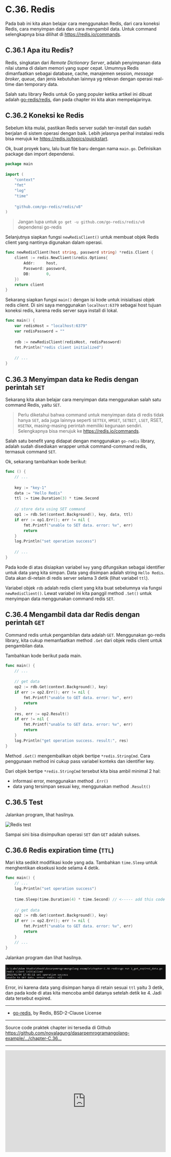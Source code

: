 # C.36. Redis

Pada bab ini kita akan belajar cara menggunakan Redis, dari cara koneksi Redis, cara menyimpan data dan cara mengambil data. Untuk command selengkapnya bisa dilihat di https://redis.io/commands.

## C.36.1 Apa itu Redis?

Redis, singkatan dari *Remote Dictionary Server*, adalah penyimpanan data nilai utama di dalam memori yang super cepat. Umumnya Redis dimanfaatkan sebagai database, cache, manajemen session, *message broker*, *queue*, dan jenis kebutuhan lainnya yg relevan dengan operasi real-time dan temporary data.

Salah satu library Redis untuk Go yang populer ketika artikel ini dibuat adalah [go-redis/redis](https://github.com/go-redis/redis), dan pada chapter ini kita akan mempelajarinya.

## C.36.2 Koneksi ke Redis

Sebelum kita mulai, pastikan Redis server sudah ter-install dan sudah berjalan di sistem operasi dengan baik. Lebih jelasnya perihal instalasi redis bisa merujuk ke https://redis.io/topics/quickstart.

Ok, buat proyek baru, lalu buat file baru dengan nama `main.go`. Definisikan package dan import dependensi.

```go
package main

import (
    "context"
    "fmt"
    "log"
    "time"

    "github.com/go-redis/redis/v8"
)
```

> Jangan lupa untuk `go get -u github.com/go-redis/redis/v8` dependensi go-redis

Selanjutnya siapkan fungsi `newRedisClient()` untuk membuat objek Redis client yang nantinya digunakan dalam operasi.

```go
func newRedisClient(host string, password string) *redis.Client {
    client := redis.NewClient(&redis.Options{
        Addr:     host,
        Password: password,
        DB:       0,
    })
    return client
}
```

Sekarang siapkan fungsi `main()` dengan isi kode untuk inisialisasi objek redis client. Di sini saya menggunakan `localhost:6379` sebagai host tujuan koneksi redis, karena redis server saya install di lokal.

```go
func main() {
    var redisHost = "localhost:6379"
    var redisPassword = ""

    rdb := newRedisClient(redisHost, redisPassword)
    fmt.Println("redis client initialized")

    // ...
}
```
## C.36.3 Menyimpan data ke Redis dengan perintah `SET`

Sekarang kita akan belajar cara menyimpan data menggunakan salah satu command Redis, yaitu `SET`.

> Perlu diketahui bahwa command untuk menyimpan data di redis tidak hanya `SET`, ada juga lainnya seperti `SETTEX`, `HMSET`, `SETBIT`, `LSET`, RSET, `HSETNX`, masing-masing perintah memiliki kegunaan sendiri. Selengkapnya bisa merujuk ke https://redis.io/commands.

Salah satu benefit yang didapat dengan menggunakan `go-redis` library, adalah sudah disediakan wrapper untuk command-command redis, termasuk command `SET`.

Ok, sekarang tambahkan kode berikut:

```go
func () {
    // ...

    key := "key-1"
    data := "Hello Redis"
    ttl := time.Duration(3) * time.Second

    // store data using SET command
    op1 := rdb.Set(context.Background(), key, data, ttl)
    if err := op1.Err(); err != nil {
        fmt.Printf("unable to SET data. error: %v", err)
        return
    }
    log.Println("set operation success")

    // ...
}
```

Pada kode di atas disiapkan variabel `key` yang difungsikan sebagai identifier untuk data yang kita simpan. Data yang disimpan adalah string `Hello Redis`. Data akan di-retain di redis server selama 3 detik (lihat variabel `ttl`).

Variabel objek `rdb` adalah redis client yang kita buat sebelumnya via fungsi `newRedisClient()`. Lewat variabel ini kita panggil method `.Set()` untuk menyimpan data menggunakan command redis `SET`.

## C.36.4 Mengambil data dar Redis dengan perintah `GET`

Command redis untuk pengambilan data adalah `GET`. Menggunakan go-redis library, kita cukup memanfaatkan method `.Get` dari objek redis client untuk pengambilan data.

Tambahkan kode berikut pada main.

```go
func main() {
    // ...

    // get data
    op2 := rdb.Get(context.Background(), key)
    if err := op2.Err(); err != nil {
        fmt.Printf("unable to GET data. error: %v", err)
        return
    }
    res, err := op2.Result()
    if err != nil {
        fmt.Printf("unable to GET data. error: %v", err)
        return
    }
    log.Println("get operation success. result:", res)
}
```

Method `.Get()` mengembalikan objek bertipe `*redis.StringCmd`. Cara penggunaan method ini cukup pass variabel konteks dan identifier key.

Dari objek bertipe `*redis.StringCmd` tersebut kita bisa ambil minimal 2 hal:

- informasi error, menggunakan method `.Err()`
- data yang tersimpan sesuai key, menggunakan method `.Result()`

## C.36.5 Test

Jalankan program, lihat hasilnya.

![Redis test](images/C_redis_1.png)

Sampai sini bisa disimpulkan operasi `SET` dan `GET` adalah sukses.

## C.36.6 Redis expiration time (`TTL`)

Mari kita sedikit modifikasi kode yang ada. Tambahkan `time.Sleep` untuk menghentikan eksekusi kode selama 4 detik.

```go
func main() {
    // ...
    log.Println("set operation success")

    time.Sleep(time.Duration(4) * time.Second) // <----- add this code

    // get data
    op2 := rdb.Get(context.Background(), key)
    if err := op2.Err(); err != nil {
        fmt.Printf("unable to GET data. error: %v", err)
        return
    }
    // ...
}
```

Jalankan program dan lihat hasilnya.

![Redis test](images/C_redis_2.png)

Error, ini karena data yang disimpan hanya di retain sesuai `ttl` yaitu 3 detik, dan pada kode di atas kita mencoba ambil datanya setelah detik ke 4. Jadi data tersebut expired.

---

 - [go-redis](https://github.com/redis/go-redis), by Redis, BSD-2-Clause License

---

<div class="source-code-link">
    <div class="source-code-link-message">Source code praktek chapter ini tersedia di Github</div>
    <a href="https://github.com/novalagung/dasarpemrogramangolang-example/tree/master/chapter-C.36-redis">https://github.com/novalagung/dasarpemrogramangolang-example/.../chapter-C.36...</a>
</div>

---

<iframe src="https://novalagung.substack.com/embed" width="100%" height="320" class="substack-embed" frameborder="0" scrolling="no"></iframe>
